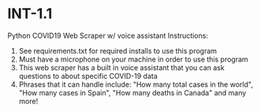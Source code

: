 # INT-1.1
Python COVID19 Web Scraper w/ voice assistant
Instructions:
1. See requirements.txt for required installs to use this program
2. Must have a microphone on your machine in order to use this program
3. This web scraper has a built in voice assistant that you can ask questions to about specific COVID-19 data
4. Phrases that it can handle include: "How many total cases in the world", "How many cases in Spain", "How many deaths in Canada" and many more! 
